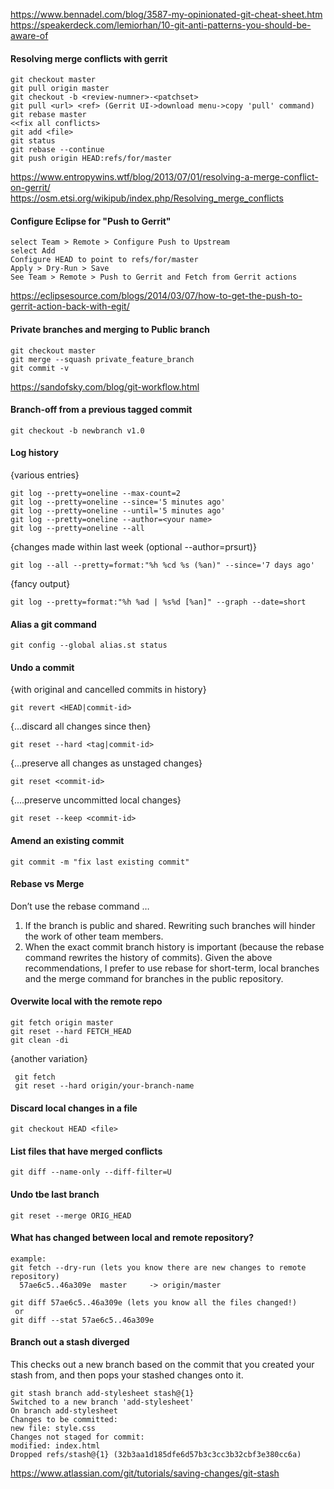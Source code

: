 https://www.bennadel.com/blog/3587-my-opinionated-git-cheat-sheet.htm  
https://speakerdeck.com/lemiorhan/10-git-anti-patterns-you-should-be-aware-of

#### Resolving merge conflicts with gerrit
```
git checkout master
git pull origin master
git checkout -b <review-numner>-<patchset>
git pull <url> <ref> (Gerrit UI->download menu->copy 'pull' command)
git rebase master
<<fix all conflicts>
git add <file>
git status
git rebase --continue
git push origin HEAD:refs/for/master
```
https://www.entropywins.wtf/blog/2013/07/01/resolving-a-merge-conflict-on-gerrit/
https://osm.etsi.org/wikipub/index.php/Resolving_merge_conflicts

#### Configure Eclipse for "Push to Gerrit"
```
select Team > Remote > Configure Push to Upstream
select Add
Configure HEAD to point to refs/for/master
Apply > Dry-Run > Save
See Team > Remote > Push to Gerrit and Fetch from Gerrit actions
```
https://eclipsesource.com/blogs/2014/03/07/how-to-get-the-push-to-gerrit-action-back-with-egit/


#### Private branches and merging to Public branch
```
git checkout master
git merge --squash private_feature_branch
git commit -v
```
https://sandofsky.com/blog/git-workflow.html


#### Branch-off from a previous tagged commit
````
git checkout -b newbranch v1.0
````

#### Log history

{various entries}
````
git log --pretty=oneline --max-count=2
git log --pretty=oneline --since='5 minutes ago'
git log --pretty=oneline --until='5 minutes ago'
git log --pretty=oneline --author=<your name>
git log --pretty=oneline --all
````
{changes made within last week (optional --author=prsurt)}
````
git log --all --pretty=format:"%h %cd %s (%an)" --since='7 days ago'
````
{fancy output}
````
git log --pretty=format:"%h %ad | %s%d [%an]" --graph --date=short
````
#### Alias a git command
````
git config --global alias.st status
````

#### Undo a  commit 
{with original and cancelled commits in history}
````
git revert <HEAD|commit-id>
````
{...discard all changes since then}
````
git reset --hard <tag|commit-id>
````
{...preserve all changes as unstaged changes}
````
git reset <commit-id>
````
{....preserve uncommitted local changes}
````
git reset --keep <commit-id>
````
#### Amend an existing commit
````
git commit -m "fix last existing commit"
````

#### Rebase vs Merge
Don’t use the rebase command …
1. If the branch is public and shared. Rewriting such branches will hinder the work of other team members.
2. When the exact commit branch history is important (because the rebase command rewrites the history of commits).
Given the above recommendations, I prefer to use rebase for short-term, local branches and the merge command for branches in the public repository.

#### Overwite local with the remote repo
````
git fetch origin master
git reset --hard FETCH_HEAD
git clean -di
````
{another variation}
````
 git fetch
 git reset --hard origin/your-branch-name
 ````
#### Discard local changes in a file
````
git checkout HEAD <file>
````
#### List files that have merged conflicts
````
git diff --name-only --diff-filter=U
````

#### Undo tbe last branch
````
git reset --merge ORIG_HEAD
````

#### What has changed between local and remote repository?
````
example:
git fetch --dry-run (lets you know there are new changes to remote repository)
  57ae6c5..46a309e  master     -> origin/master

git diff 57ae6c5..46a309e (lets you know all the files changed!)
 or
git diff --stat 57ae6c5..46a309e
````

#### Branch out a stash diverged
This checks out a new branch based on the commit that you created your stash from, and then pops your stashed changes onto it.
````
git stash branch add-stylesheet stash@{1}
Switched to a new branch 'add-stylesheet'
On branch add-stylesheet
Changes to be committed:
new file: style.css
Changes not staged for commit:
modified: index.html
Dropped refs/stash@{1} (32b3aa1d185dfe6d57b3c3cc3b32cbf3e380cc6a)
````
https://www.atlassian.com/git/tutorials/saving-changes/git-stash
